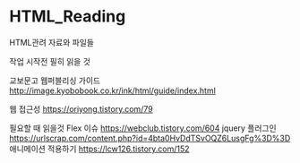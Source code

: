 # HTML_Reading
HTML관려 자료와 파일들

작업 시작전 필히 읽을 것

교보문고 웹퍼블리싱 가이드
http://image.kyobobook.co.kr/ink/html/guide/index.html

웹 접근성
https://oriyong.tistory.com/79


필요할 때 읽을것
Flex 이슈
https://webclub.tistory.com/604
jquery 플러그인
https://urlscrap.com/content.php?id=4bta0HvDdTSvOQZ6LusgFg%3D%3D
애니메이션 적용하기
https://lcw126.tistory.com/152

